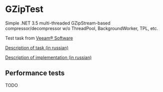 # GZipTest

Simple .NET 3.5 multi-threaded GZipStream-based compressor/decompressor w/o ThreadPool, BackgroundWorker, TPL, etc.

Test task from [Veeam® Software](https://www.veeam.com/)

[Description of task (in russian)](task.md)

[Description of implementation (in russian)](impl.md)

## Performance tests

TODO